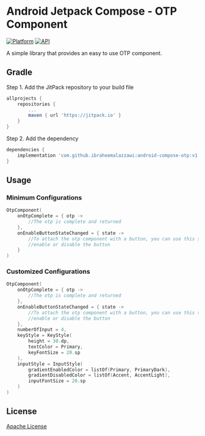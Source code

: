 # Android Jetpack Compose - OTP Component
[![Platform](https://img.shields.io/badge/platform-android-green.svg)](http://developer.android.com/index.html)
[![API](https://img.shields.io/badge/API-21%2B-brightgreen.svg?style=flat)](https://android-arsenal.com/api?level=21)

A simple library that provides an easy to use OTP component.


## Gradle
Step 1. Add the JitPack repository to your build file
```groovy
allprojects {
	repositories {
		...
		maven { url 'https://jitpack.io' }
	}
}
```
Step 2. Add the dependency
```groovy
dependencies {
    implementation 'com.github.ibraheemalazzawi:android-compose-otp:v1.0.0.alpha02'
}
```

## Usage
### Minimum Configurations
```kotlin
OtpComponent(
    onOtpComplete = { otp ->
        //The otp is complete and returned 
    },
    onEnableButtonStateChanged = { state ->
        //To attach the otp component with a button, you can use this status to
        //enable or disable the button
    }
)
```
### Customized Configurations
```kotlin
OtpComponent(
    onOtpComplete = { otp ->
        //The otp is complete and returned
    },
    onEnableButtonStateChanged = { state ->
        //To attach the otp component with a button, you can use this status to
        //enable or disable the button
    },
    numberOfInput = 4,
    keyStyle = KeyStyle(
        height = 30.dp,
        textColor = Primary,
        keyFontSize = 20.sp
    ),
    inputStyle = InputStyle(
        gradientEnabledColor = listOf(Primary, PrimaryDark),
        gradientDisabledColor = listOf(Accent, AccentLight),
        inputFontSize = 20.sp
    )
)
```


## License

[Apache License](https://github.com/ibraheemalazzawi/android-compose-otp/blob/master/LICENSE)
